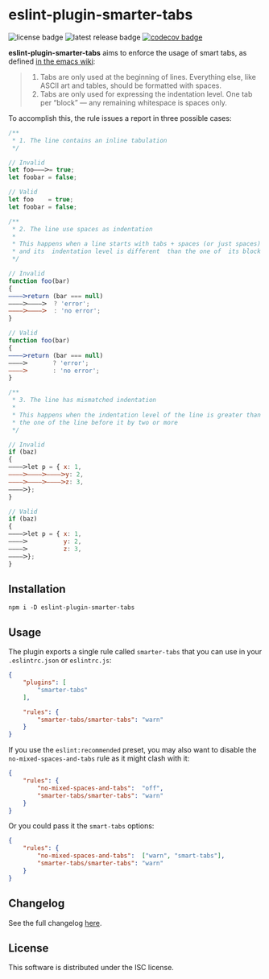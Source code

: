 # eslint-plugin-smarter-tabs
![license badge](https://badgen.net/github/license/cheap-glitch/eslint-plugin-smarter-tabs?color=green)
![latest release badge](https://badgen.net/github/release/cheap-glitch/eslint-plugin-smarter-tabs?color=green)
[![codecov badge](https://codecov.io/gh/cheap-glitch/eslint-plugin-smarter-tabs/branch/master/graph/badge.svg)](https://codecov.io/gh/cheap-glitch/eslint-plugin-smarter-tabs)

**eslint-plugin-smarter-tabs**  aims to  enforce  the usage  of  smart tabs,  as
defined [in the emacs wiki](https://www.emacswiki.org/emacs/SmartTabs):

> 1. Tabs are only  used at the beginning  of lines. Everything else, like ASCII
>    art and tables, should  be formatted with spaces.
> 2. Tabs  are  only used  for  expressing  the  indentation level. One  tab per
>    “block” — any remaining whitespace is spaces only.

To accomplish this, the rule issues a report in three possible cases:
```javascript
/**
 * 1. The line contains an inline tabulation
 */

// Invalid
let foo———𝈷= true;
let foobar = false;

// Valid
let foo    = true;
let foobar = false;

/**
 * 2. The line use spaces as indentation
 *
 * This happens when a line starts with tabs + spaces (or just spaces)
 * and its  indentation level is different  than the one of  its block
 */

// Invalid
function foo(bar)
{
————𝈷return (bar === null)
————𝈷————𝈷  ? 'error';
————𝈷————𝈷  : 'no error';
}

// Valid
function foo(bar)
{
————𝈷return (bar === null)
————𝈷       ? 'error';
————𝈷       : 'no error';
}

/**
 * 3. The line has mismatched indentation
 *
 * This happens when the indentation level of the line is greater than
 * the one of the line before it by two or more
 */

// Invalid
if (baz)
{
————𝈷let p = { x: 1,
————𝈷————𝈷————𝈷y: 2,
————𝈷————𝈷————𝈷z: 3,
————𝈷};
}

// Valid
if (baz)
{
————𝈷let p = { x: 1,
————𝈷          y: 2,
————𝈷          z: 3,
————𝈷};
}

```

## Installation


```
npm i -D eslint-plugin-smarter-tabs
```

## Usage

The plugin exports a single rule called  `smarter-tabs` that you can use in your
`.eslintrc.json` or `eslintrc.js`:
```json
{
	"plugins": [
		"smarter-tabs"
	],

	"rules": {
		"smarter-tabs/smarter-tabs": "warn"
	}
}

```

If you  use the `eslint:recommended`  preset, you may  also want to  disable the
`no-mixed-spaces-and-tabs` rule as it might clash with it:
```json
{
	"rules": {
		"no-mixed-spaces-and-tabs":  "off",
		"smarter-tabs/smarter-tabs": "warn"
	}
}
```
Or you could pass it the `smart-tabs` options:
```json
{
	"rules": {
		"no-mixed-spaces-and-tabs":  ["warn", "smart-tabs"],
		"smarter-tabs/smarter-tabs": "warn"
	}
}
```

## Changelog
See the full changelog [here](https://github.com/cheap-glitch/eslint-plugin-smarter-tabs/releases).

## License

This software is distributed under the ISC license.
